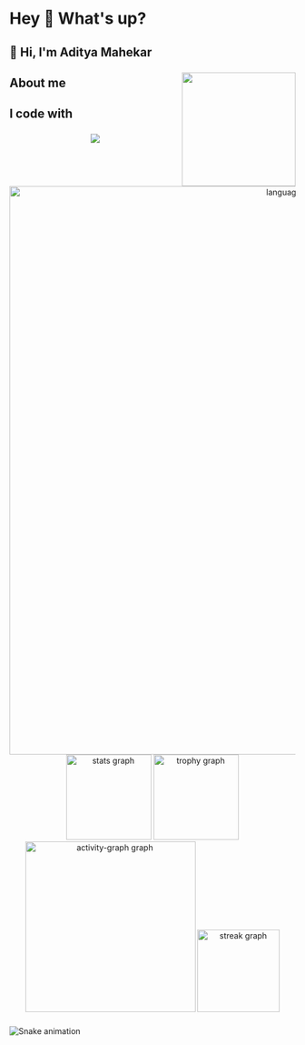 <h1 align="left">Hey 👋 What's up?</h1>

###

<h2 align="left">👋 Hi, I'm Aditya Mahekar</h2>

###

<img align="right" height="200" src="https://i.imgflip.com/65efzo.gif"  />

###

<h2 align="left">About me</h2>

###

<h2 align="left">I code with</h2>

###

<div align="center">
  <img src="https://profile-counter.glitch.me/adityamahekar/count.svg?"  />
</div>

###

<br clear="both">

<div align="center">
  <img src="https://github-readme-stats.vercel.app/api/top-langs?username=adityamahekar&locale=en&hide_title=false&layout=compact&card_width=320&langs_count=10&theme=tokyonight&hide_border=true&order=2" height="1000" alt="languages graph"  />
  <img src="https://github-readme-stats.vercel.app/api?username=adityamahekar&hide_title=false&hide_rank=false&show_icons=true&include_all_commits=true&count_private=true&disable_animations=false&theme=radical&locale=en&hide_border=false&order=1" height="150" alt="stats graph"  />
  <img src="https://github-profile-trophy.vercel.app?username=adityamahekar&theme=radical&column=-1&row=1&margin-w=8&margin-h=8&no-bg=false&no-frame=false&order=4" height="150" alt="trophy graph"  />
  <img src="https://github-readme-activity-graph.vercel.app/graph?username=adityamahekar&radius=16&theme=redical&area=true&order=5" height="300" alt="activity-graph graph"  />
  <img src="https://streak-stats.demolab.com?user=adityamahekar&locale=en&mode=daily&theme=dark&hide_border=false&border_radius=5&order=3" height="145" alt="streak graph"  />
</div>

###

<img src="https://raw.githubusercontent.com/adityamahekar/adityamahekar/output/snake.svg" alt="Snake animation" />

###
